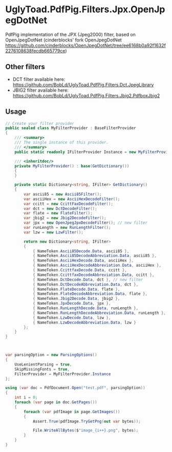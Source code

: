 # UglyToad.PdfPig.Filters.Jpx.OpenJpegDotNet
PdfPig implementation of the JPX (Jpeg2000) filter, based on OpenJpegDotNet (cinderblocks' fork OpenJpegDotNet https://github.com/cinderblocks/OpenJpegDotNet/tree/ee6168b0a92f1632f2276108638fecdb665779ce)

## Other filters
- DCT filter available here: https://github.com/BobLd/UglyToad.PdfPig.Filters.Dct.JpegLibrary
- JBIG2 filter available here: https://github.com/BobLd/UglyToad.PdfPig.Filters.Jbig2.PdfboxJbig2

## Usage
```csharp
// Create your filter provider
public sealed class MyFilterProvider : BaseFilterProvider
{
    /// <summary>
    /// The single instance of this provider.
    /// </summary>
    public static readonly IFilterProvider Instance = new MyFilterProvider();

    /// <inheritdoc/>
    private MyFilterProvider() : base(GetDictionary())
    {
    }

    private static Dictionary<string, IFilter> GetDictionary()
    {
        var ascii85 = new Ascii85Filter();
        var asciiHex = new AsciiHexDecodeFilter();
        var ccitt = new CcittFaxDecodeFilter();
        var dct = new DctDecodeFilter();
        var flate = new FlateFilter();
        var jbig2 = new Jbig2DecodeFilter();
        var jpx = new OpenJpegJpxDecodeFilter(); // new filter
        var runLength = new RunLengthFilter();
        var lzw = new LzwFilter();

        return new Dictionary<string, IFilter>
        {
            { NameToken.Ascii85Decode.Data, ascii85 },
            { NameToken.Ascii85DecodeAbbreviation.Data, ascii85 },
            { NameToken.AsciiHexDecode.Data, asciiHex },
            { NameToken.AsciiHexDecodeAbbreviation.Data, asciiHex },
            { NameToken.CcittfaxDecode.Data, ccitt },
            { NameToken.CcittfaxDecodeAbbreviation.Data, ccitt },
            { NameToken.DctDecode.Data, dct }, // new filter
            { NameToken.DctDecodeAbbreviation.Data, dct },
            { NameToken.FlateDecode.Data, flate },
            { NameToken.FlateDecodeAbbreviation.Data, flate },
            { NameToken.Jbig2Decode.Data, jbig2 },
            { NameToken.JpxDecode.Data, jpx },
            { NameToken.RunLengthDecode.Data, runLength },
            { NameToken.RunLengthDecodeAbbreviation.Data, runLength },
            { NameToken.LzwDecode.Data, lzw },
            { NameToken.LzwDecodeAbbreviation.Data, lzw }
        };
    }
}



var parsingOption = new ParsingOptions()
{
	UseLenientParsing = true,
	SkipMissingFonts = true,
	FilterProvider = MyFilterProvider.Instance
};

using (var doc = PdfDocument.Open("test.pdf", parsingOption))
{
	int i = 0;
	foreach (var page in doc.GetPages())
	{
		foreach (var pdfImage in page.GetImages())
		{
			Assert.True(pdfImage.TryGetPng(out var bytes));

			File.WriteAllBytes($"image_{i++}.png", bytes);
		}
	}
}

```
